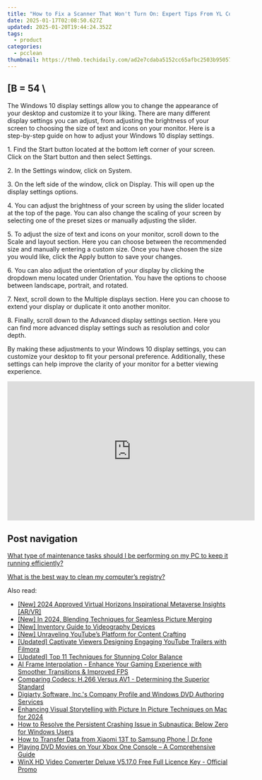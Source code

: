 ```yaml
---
title: "How to Fix a Scanner That Won't Turn On: Expert Tips From YL Computing"
date: 2025-01-17T02:08:50.627Z
updated: 2025-01-20T19:44:24.352Z
tags:
  - product
categories:
  - pcclean
thumbnail: https://thmb.techidaily.com/ad2e7cdaba5152cc65afbc2503b95057d5e6fc76bcacfc4b43e4f27ded6f318e.jpg
---
```


## \[B = 54 \

The Windows 10 display settings allow you to change the appearance of your desktop and customize it to your liking. There are many different display settings you can adjust, from adjusting the brightness of your screen to choosing the size of text and icons on your monitor. Here is a step-by-step guide on how to adjust your Windows 10 display settings. 

1\. Find the Start button located at the bottom left corner of your screen. Click on the Start button and then select Settings.

2\. In the Settings window, click on System.

3\. On the left side of the window, click on Display. This will open up the display settings options. 

4\. You can adjust the brightness of your screen by using the slider located at the top of the page. You can also change the scaling of your screen by selecting one of the preset sizes or manually adjusting the slider.

5\. To adjust the size of text and icons on your monitor, scroll down to the Scale and layout section. Here you can choose between the recommended size and manually entering a custom size. Once you have chosen the size you would like, click the Apply button to save your changes.

6\. You can also adjust the orientation of your display by clicking the dropdown menu located under Orientation. You have the options to choose between landscape, portrait, and rotated.

7\. Next, scroll down to the Multiple displays section. Here you can choose to extend your display or duplicate it onto another monitor.

8\. Finally, scroll down to the Advanced display settings section. Here you can find more advanced display settings such as resolution and color depth. 

By making these adjustments to your Windows 10 display settings, you can customize your desktop to fit your personal preference. Additionally, these settings can help improve the clarity of your monitor for a better viewing experience.

<!-- affiliate ads begin -->
<iframe width="560" height="315" src="https://www.youtube.com/embed/qbuund2HKOQ?si=NaGHqIrx8hSL7gWV" title="YouTube video player" frameborder="0" allow="accelerometer; autoplay; clipboard-write; encrypted-media; gyroscope; picture-in-picture; web-share" referrerpolicy="strict-origin-when-cross-origin" allowfullscreen></iframe>
<!-- affiliate ads end -->

## Post navigation

[What type of maintenance tasks should I be performing on my PC to keep it running efficiently?](https://tools.techidaily.com/pcclean/products/)

[What is the best way to clean my computer’s registry?](https://tools.techidaily.com/pcclean/products/)

<ins class="adsbygoogle"
     style="display:block"
     data-ad-format="autorelaxed"
     data-ad-client="ca-pub-7571918770474297"
     data-ad-slot="1223367746"></ins>

<ins class="adsbygoogle"
     style="display:block"
     data-ad-client="ca-pub-7571918770474297"
     data-ad-slot="8358498916"
     data-ad-format="auto"
     data-full-width-responsive="true"></ins>

<span class="atpl-alsoreadstyle">Also read:</span>
<div><ul>
<li><a href="https://vp-tips.techidaily.com/new-2024-approved-virtual-horizons-inspirational-metaverse-insights-arvr/"><u>[New] 2024 Approved Virtual Horizons Inspirational Metaverse Insights [AR/VR]</u></a></li>
<li><a href="https://article-knowledge.techidaily.com/new-in-2024-blending-techniques-for-seamless-picture-merging/"><u>[New] In 2024, Blending Techniques for Seamless Picture Merging</u></a></li>
<li><a href="https://article-files.techidaily.com/new-inventory-guide-to-videography-devices/"><u>[New] Inventory Guide to Videography Devices</u></a></li>
<li><a href="https://youtube-tips.techidaily.com/nraveling-youtubes-platform-for-content-crafting/"><u>[New] Unraveling YouTube’s Platform for Content Crafting</u></a></li>
<li><a href="https://youtube-tips.techidaily.com/ed-captivate-viewers-designing-engaging-youtube-trailers-with-filmora/"><u>[Updated] Captivate Viewers Designing Engaging YouTube Trailers with Filmora</u></a></li>
<li><a href="https://fox-helps.techidaily.com/updated-top-11-techniques-for-stunning-color-balance/"><u>[Updated] Top 11 Techniques for Stunning Color Balance</u></a></li>
<li><a href="https://discover-amazing.techidaily.com/ai-frame-interpolation-enhance-your-gaming-experience-with-smoother-transitions-and-improved-fps/"><u>AI Frame Interpolation - Enhance Your Gaming Experience with Smoother Transitions & Improved FPS</u></a></li>
<li><a href="https://discover-amazing.techidaily.com/comparing-codecs-h266-versus-av1-determining-the-superior-standard/"><u>Comparing Codecs: H.266 Versus AV1 - Determining the Superior Standard</u></a></li>
<li><a href="https://discover-amazing.techidaily.com/digiarty-software-incs-company-profile-and-windows-dvd-authoring-services/"><u>Digiarty Software, Inc.'s Company Profile and Windows DVD Authoring Services</u></a></li>
<li><a href="https://fox-direct.techidaily.com/enhancing-visual-storytelling-with-picture-in-picture-techniques-on-mac-for-2024/"><u>Enhancing Visual Storytelling with Picture In Picture Techniques on Mac for 2024</u></a></li>
<li><a href="https://win-blog.techidaily.com/how-to-resolve-the-persistent-crashing-issue-in-subnautica-below-zero-for-windows-users/"><u>How to Resolve the Persistent Crashing Issue in Subnautica: Below Zero for Windows Users</u></a></li>
<li><a href="https://android-transfer.techidaily.com/how-to-transfer-data-from-xiaomi-13t-to-samsung-phone-drfone-by-drfone-transfer-from-android-transfer-from-android/"><u>How to Transfer Data from Xiaomi 13T to Samsung Phone | Dr.fone</u></a></li>
<li><a href="https://discover-amazing.techidaily.com/playing-dvd-movies-on-your-xbox-one-console-a-comprehensive-guide/"><u>Playing DVD Movies on Your Xbox One Console – A Comprehensive Guide</u></a></li>
<li><a href="https://discover-amazing.techidaily.com/winx-hd-video-converter-deluxe-v5170-free-full-licence-key-official-promo/"><u>WinX HD Video Converter Deluxe V5.17.0 Free Full Licence Key - Official Promo</u></a></li>
</ul></div>

